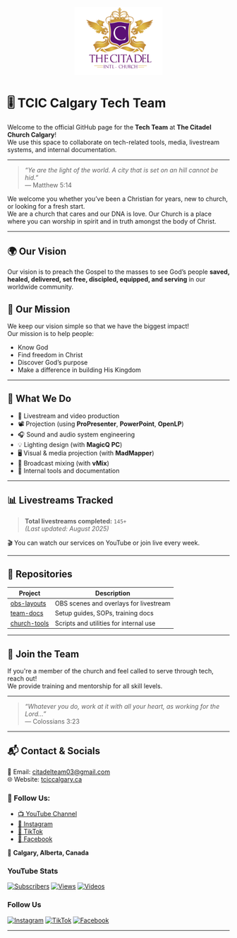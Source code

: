 <p align="center">
  <img src="/assets/logo.png" alt="TCIC Logo" width="200"/>
</p>

# 🎚️ TCIC Calgary Tech Team

Welcome to the official GitHub page for the **Tech Team** at **The Citadel Church Calgary**!  
We use this space to collaborate on tech-related tools, media, livestream systems, and internal documentation.

---

> _“Ye are the light of the world. A city that is set on an hill cannot be hid.”_  
> — Matthew 5:14

We welcome you whether you’ve been a Christian for years, new to church, or looking for a fresh start.  
We are a church that cares and our DNA is love. Our Church is a place where you can worship in spirit and in truth amongst the body of Christ.

---

## 🌍 Our Vision

Our vision is to preach the Gospel to the masses to see God’s people **saved, healed, delivered, set free, discipled, equipped, and serving** in our worldwide community.

## 🙏 Our Mission

We keep our vision simple so that we have the biggest impact!  
Our mission is to help people:

- Know God  
- Find freedom in Christ  
- Discover God’s purpose  
- Make a difference in building His Kingdom

---

## 💼 What We Do

- 🎥 Livestream and video production
- 📽️ Projection (using **ProPresenter**, **PowerPoint**, **OpenLP**)
- 🎧 Sound and audio system engineering
- 💡 Lighting design (with **MagicQ PC**)
- 🖥️ Visual & media projection (with **MadMapper**)
- 📡 Broadcast mixing (with **vMix**)
- 🧰 Internal tools and documentation

---

## 📊 Livestreams Tracked

> **Total livestreams completed:** `145+`  
> *(Last updated: August 2025)*

🎬 You can watch our services on YouTube or join live every week.

---

## 📁 Repositories

| Project | Description |
|--------|-------------|
| [obs-layouts](https://github.com/YourChurchTech/obs-layouts) | OBS scenes and overlays for livestream |
| [team-docs](https://github.com/YourChurchTech/team-docs) | Setup guides, SOPs, training docs |
| [church-tools](https://github.com/YourChurchTech/church-tools) | Scripts and utilities for internal use |

---

## 🙌 Join the Team

If you're a member of the church and feel called to serve through tech, reach out!  
We provide training and mentorship for all skill levels.

---

> _“Whatever you do, work at it with all your heart, as working for the Lord...”_  
> — Colossians 3:23

---

## 📬 Contact & Socials

📧 Email: [citadelteam03@gmail.com](mailto:citadelteam03@gmail.com)  
🌐 Website: [tciccalgary.ca](https://www.tciccalgary.ca)

### 📱 Follow Us:

- [📺 YouTube Channel](https://www.youtube.com/@thecitadelchurchcalgary9078)
- [📸 Instagram](https://instagram.com/your-handle)
- [🎵 TikTok](https://tiktok.com/@your-handle)
- [📘 Facebook](https://facebook.com/TCICCalgary)

📍 **Calgary, Alberta, Canada**

###  YouTube Stats
[![Subscribers](https://img.shields.io/endpoint?url=YOUR_URL/api/subscriber)](https://youtube.com/channel/UC-5ZvJeA2OwfO16OprllFwA)
[![Views](https://img.shields.io/endpoint?url=YOUR_URL/api/views)](https://youtube.com/channel/UC-5ZvJeA2OwfO16OprllFwA)
[![Videos](https://img.shields.io/endpoint?url=YOUR_URL/api/videos)](https://youtube.com/channel/UC-5ZvJeA2OwfO16OprllFwA)

###  Follow Us
[![Instagram](https://img.shields.io/badge/Instagram-Follow?style=for-the-badge&logo=instagram)](https://instagram.com/your_handle)
[![TikTok](https://img.shields.io/badge/TikTok-Follow?style=for-the-badge&logo=tiktok)](https://tiktok.com/@your_handle)
[![Facebook](https://img.shields.io/badge/Facebook-Like?style=for-the-badge&logo=facebook)](https://facebook.com/TCICCalgary/)

---

